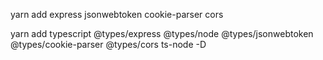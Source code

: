 yarn add express jsonwebtoken cookie-parser cors

yarn add typescript @types/express @types/node @types/jsonwebtoken @types/cookie-parser @types/cors ts-node -D

